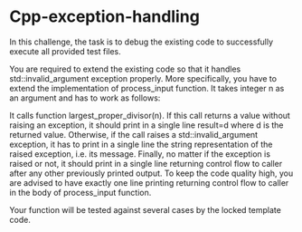 # Cpp-exception-handling
In this challenge, the task is to debug the existing code to successfully execute all provided test files.

You are required to extend the existing code so that it handles std::invalid_argument exception properly. More specifically, you have to extend the implementation of process_input function. It takes integer n as an argument and has to work as follows:

It calls function largest_proper_divisor(n).
If this call returns a value without raising an exception, it should print in a single line result=d where d is the returned value.
Otherwise, if the call raises a std::invalid_argument exception, it has to print in a single line the string representation of the raised exception, i.e. its message.
Finally, no matter if the exception is raised or not, it should print in a single line returning control flow to caller after any other previously printed output.
To keep the code quality high, you are advised to have exactly one line printing returning control flow to caller in the body of process_input function.

Your function will be tested against several cases by the locked template code.

